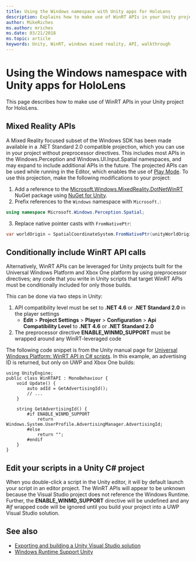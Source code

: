 ```yaml
---
title: Using the Windows namespace with Unity apps for HoloLens
description: Explains how to make use of WinRT APIs in your Unity project for HoloLens.
author: MikeRiches
ms.author: mriches
ms.date: 03/21/2018
ms.topic: article
keywords: Unity, WinRT, windows mixed reality, API, walkthrough 
---
```


# Using the Windows namespace with Unity apps for HoloLens

This page describes how to make use of WinRT APIs in your Unity project for HoloLens.

## Mixed Reality APIs

A Mixed Reality focused subset of the Windows SDK has been made available in a .NET Standard 2.0 compatible projection, which you can use in your project without preprocessor directives. This includes most APIs in the Windows.Perception and Windows.UI.Input.Spatial namespaces, and may expand to include additional APIs in the future. The projected APIs can be used while running in the Editor, which enables the use of [Play Mode](https://docs.microsoft.com/en-us/windows/mixed-reality/unity-play-mode). To use this projection, make the following modifications to your project:

1) Add a reference to the [Microsoft.Windows.MixedReality.DotNetWinRT](https://www.nuget.org/packages/Microsoft.Windows.MixedReality.DotNetWinRT) NuGet package using [NuGet for Unity](https://github.com/GlitchEnzo/NuGetForUnity).
2) Prefix references to the `Windows` namespace with `Microsoft.`:
```cs
using namespace Microsoft.Windows.Perception.Spatial;
```
3) Replace native pointer casts with `FromNativePtr`:
```cs
var worldOrigin = SpatialCoordinateSystem.FromNativePtr(unityWorldOriginPtr);
```

## Conditionally include WinRT API calls

Alternatively, WinRT APIs can be leveraged for Unity projects built for the Universal Windows Platform and Xbox One platform by using preprocessor directives; any code that you write in Unity scripts that target WinRT APIs must be conditionally included for only those builds. 

This can be done via two steps in Unity:
1) API compatibility level must be set to **.NET 4.6** or **.NET Standard 2.0** in the player settings
    - **Edit** > **Project Settings** > **Player** > **Configuration** > **Api Compatibility Level** to **.NET 4.6** or **.NET Standard 2.0**
2) The preprocessor directive **ENABLE_WINMD_SUPPORT** must be wrapped around any WinRT-leveraged code

The following code snippet is from the Unity manual page for [Universal Windows Platform: WinRT API in C# scripts](http://docs.unity3d.com/Manual/windowsstore-scripts.html). In this example, an advertising ID is returned, but only on UWP and Xbox One builds:

```
using UnityEngine;
public class WinRTAPI : MonoBehaviour {
    void Update() {
        auto adId = GetAdvertisingId();
        // ...
    }

    string GetAdvertisingId() {
        #if ENABLE_WINMD_SUPPORT
            return Windows.System.UserProfile.AdvertisingManager.AdvertisingId;
        #else
            return "";
        #endif
    }
}
```

## Edit your scripts in a Unity C# project

When you double-click a script in the Unity editor, it will by default launch your script in an editor project. The WinRT APIs will appear to be unknown because the Visual Studio project does not reference the Windows Runtime. Further, the **ENABLE_WINMD_SUPPORT** directive will be undefined and any *#if* wrapped code will be ignored until you build your project into a UWP Visual Studio solution.

## See also
* [Exporting and building a Unity Visual Studio solution](exporting-and-building-a-unity-visual-studio-solution.md)
* [Windows Runtime Support Unity](https://docs.unity3d.com/Manual/IL2CPP-WindowsRuntimeSupport.html)
